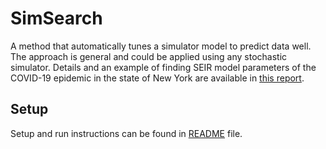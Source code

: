# SimSearch

A method that automatically tunes a simulator model to predict data well.  The approach is general and could be applied using any stochastic simulator.  Details and an example of finding SEIR model parameters of the COVID-19 epidemic in the state of New York are available in [this report](https://github.com/momacs/simsearch/blob/master/SimSearch.pdf).


## Setup

Setup and run instructions can be found in [README](https://github.com/momacs/simsearch/blob/master/src/README) file.
